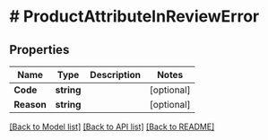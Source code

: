 # # ProductAttributeInReviewError


## Properties 


Name | Type | Description | Notes
------------ | ------------- | ------------- | -------------
**Code**| **string** |   | [optional]
**Reason**| **string** |   | [optional]


[[Back to Model list]](../../README.md#models) [[Back to API list]](../../README.md#endpoints) [[Back to README]](../../README.md)

